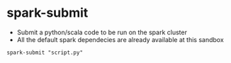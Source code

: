 # spark-submit

- Submit a python/scala code to be run on the spark cluster
- All the default spark dependecies are already available at this sandbox

```shell
spark-submit "script.py"
```
